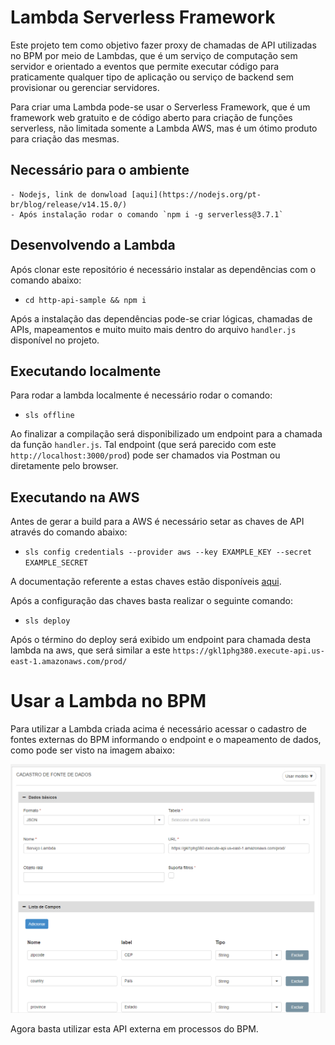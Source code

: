 # Lambda Serverless Framework
Este projeto tem como objetivo fazer proxy de chamadas de API utilizadas no BPM por meio de Lambdas, que é um serviço de computação sem servidor e orientado a eventos que permite executar código para praticamente qualquer tipo de aplicação ou serviço de backend sem provisionar ou gerenciar servidores.

Para criar uma Lambda pode-se usar o Serverless Framework, que é um framework web gratuito e de código aberto para criação de funções serverless, não limitada somente a Lambda AWS, mas é um ótimo produto para criação das mesmas.

## Necessário para o ambiente
    - Nodejs, link de donwload [aqui](https://nodejs.org/pt-br/blog/release/v14.15.0/)
    - Após instalação rodar o comando `npm i -g serverless@3.7.1`

## Desenvolvendo a Lambda
Após clonar este repositório é necessário instalar as dependências com o comando abaixo:
 - `cd http-api-sample && npm i`

Após a instalação das dependências pode-se criar lógicas, chamadas de APIs, mapeamentos e muito muito mais dentro do arquivo `handler.js` disponível no projeto.

## Executando localmente
Para rodar a lambda localmente é necessário rodar o comando:
 -  `sls offline`

Ao finalizar a compilação será disponibilizado um endpoint para a chamada da função `handler.js`.
Tal endpoint (que será parecido com este `http://localhost:3000/prod`) pode ser chamados via Postman ou diretamente pelo browser.

## Executando na AWS
Antes de gerar a build para a AWS é necessário setar as chaves de API através do comando abaixo:
- `sls config credentials --provider aws --key EXAMPLE_KEY --secret EXAMPLE_SECRET`

A documentação referente a estas chaves estão disponíveis [aqui](https://docs.aws.amazon.com/powershell/latest/userguide/pstools-appendix-sign-up.html).

Após a configuração das chaves basta realizar o seguinte comando:
- `sls deploy`

Após o término do deploy será exibido um endpoint para chamada desta lambda na aws, que será similar a este `https://gkl1phg380.execute-api.us-east-1.amazonaws.com/prod/`

# Usar a Lambda no BPM
Para utilizar a Lambda criada acima é necessário acessar o cadastro de fontes externas do BPM informando o endpoint e o mapeamento de dados, como pode ser visto na imagem abaixo:

![Mapeamento lambda BPM](https://raw.githubusercontent.com/SeniorSA/lambda-serverless-framework-sample/main/imagens/api-externa.PNG)

Agora basta utilizar esta API externa em processos do BPM.